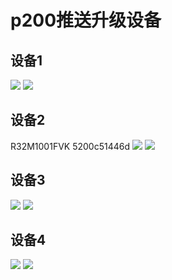 # p200推送升级设备
##  设备1
![](./_image/2020-06-04/2020-06-04-11-17-11.png)
![](./_image/2020-06-04/2020-06-04-11-17-38.png)

## 设备2
R32M1001FVK
5200c51446d
![](./_image/2020-06-04/2020-06-04-11-19-47.png)
![](./_image/2020-06-04/2020-06-04-11-20-13.png)

## 设备3
![](./_image/2020-06-04/2020-06-04-11-21-52.png)
![](./_image/2020-06-04/2020-06-04-11-23-34.png)

## 设备4
![](./_image/2020-06-04/2020-06-04-11-24-41.png)
![](./_image/2020-06-04/2020-06-04-11-24-56.png)
